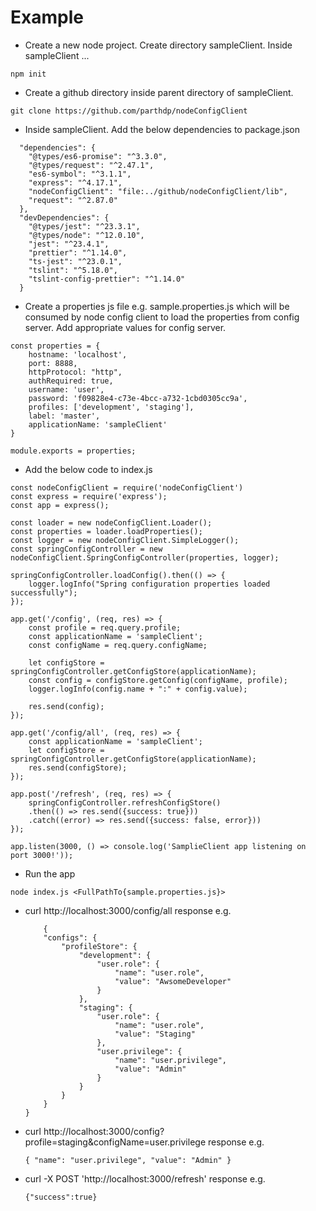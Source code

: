 # Example

- Create a new node project. Create directory sampleClient. Inside sampleClient ...

```
npm init
```
- Create a github directory inside parent directory of sampleClient.

```
git clone https://github.com/parthdp/nodeConfigClient
```

- Inside sampleClient. Add the below dependencies to package.json

```
  "dependencies": {
    "@types/es6-promise": "^3.3.0",
    "@types/request": "^2.47.1",
    "es6-symbol": "^3.1.1",
    "express": "^4.17.1",
    "nodeConfigClient": "file:../github/nodeConfigClient/lib",
    "request": "^2.87.0"
  },
  "devDependencies": {
    "@types/jest": "^23.3.1",
    "@types/node": "^12.0.10",
    "jest": "^23.4.1",
    "prettier": "^1.14.0",
    "ts-jest": "^23.0.1",
    "tslint": "^5.18.0",
    "tslint-config-prettier": "^1.14.0"
  }
```
- Create a properties js file e.g. sample.properties.js which will be consumed by node config client to load the properties from config server. Add appropriate values for config server.

```
const properties = {
    hostname: 'localhost',
    port: 8888,
    httpProtocol: "http",
    authRequired: true,
    username: 'user',
    password: 'f09828e4-c73e-4bcc-a732-1cbd0305cc9a',
    profiles: ['development', 'staging'],
    label: 'master',
    applicationName: 'sampleClient'
}

module.exports = properties;

```

- Add the below code to index.js

```
const nodeConfigClient = require('nodeConfigClient')
const express = require('express');
const app = express();

const loader = new nodeConfigClient.Loader();
const properties = loader.loadProperties();
const logger = new nodeConfigClient.SimpleLogger();
const springConfigController = new nodeConfigClient.SpringConfigController(properties, logger);

springConfigController.loadConfig().then(() => {
    logger.logInfo("Spring configuration properties loaded successfully");
});

app.get('/config', (req, res) => {
    const profile = req.query.profile;
    const applicationName = 'sampleClient';
    const configName = req.query.configName;

    let configStore = springConfigController.getConfigStore(applicationName);
    const config = configStore.getConfig(configName, profile);
    logger.logInfo(config.name + ":" + config.value);

    res.send(config);
});

app.get('/config/all', (req, res) => {
    const applicationName = 'sampleClient';
    let configStore = springConfigController.getConfigStore(applicationName);
    res.send(configStore);
});

app.post('/refresh', (req, res) => {
    springConfigController.refreshConfigStore()
    .then(() => res.send({success: true}))
    .catch((error) => res.send({success: false, error}))
});

app.listen(3000, () => console.log('SamplieClient app listening on port 3000!'));
```

- Run the app

```
node index.js <FullPathTo{sample.properties.js}>

```
- curl http://localhost:3000/config/all
    response e.g.
    ```    
        {
        "configs": {
            "profileStore": {
                "development": {
                    "user.role": {
                        "name": "user.role",
                        "value": "AwsomeDeveloper"
                    }
                },
                "staging": {
                    "user.role": {
                        "name": "user.role",
                        "value": "Staging"
                    },
                    "user.privilege": {
                        "name": "user.privilege",
                        "value": "Admin"
                    }
                }
            }
        }
    }
    ```

- curl http://localhost:3000/config?profile=staging&configName=user.privilege
    response e.g.
    ```
    { "name": "user.privilege", "value": "Admin" }
    ```

- curl -X POST 'http://localhost:3000/refresh'
    response e.g.
    ```
    {"success":true}
    ```